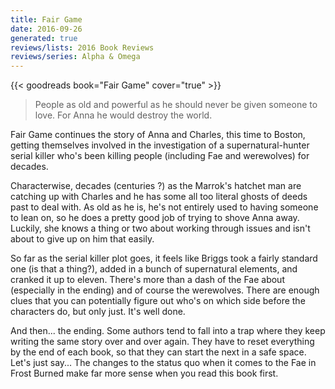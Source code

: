 ```yaml
---
title: Fair Game
date: 2016-09-26
generated: true
reviews/lists: 2016 Book Reviews
reviews/series: Alpha & Omega
---
```

{{< goodreads book="Fair Game" cover="true" >}}

> People as old and powerful as he should never be given someone to love. For Anna he would destroy the world.

Fair Game continues the story of Anna and Charles, this time to Boston, getting themselves involved in the investigation of a supernatural-hunter serial killer who's been killing people (including Fae and werewolves) for decades.  

<!--more-->

Characterwise, decades (centuries ?) as the Marrok's hatchet man are catching up with Charles and he has some all too literal ghosts of deeds past to deal with. As old as he is, he's not entirely used to having someone to lean on, so he does a pretty good job of trying to shove Anna away. Luckily, she knows a thing or two about working through issues and isn't about to give up on him that easily.  

So far as the serial killer plot goes, it feels like Briggs took a fairly standard one (is that a thing?), added in a bunch of supernatural elements, and cranked it up to eleven. There's more than a dash of the Fae about (especially in the ending) and of course the werewolves. There are enough clues that you can potentially figure out who's on which side before the characters do, but only just. It's well done.  

And then... the ending. Some authors tend to fall into a trap where they keep writing the same story over and over again. They have to reset everything by the end of each book, so that they can start the next in a safe space. Let's just say... The changes to the status quo when it comes to the Fae in Frost Burned make far more sense when you read this book first.



